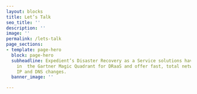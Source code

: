 ```yaml
---
layout: blocks
title: Let’s Talk
seo_title: ''
description: ''
image: ''
permalink: /lets-talk
page_sections:
- template: page-hero
  block: page-hero
  subheadline: Expedient’s Disaster Recovery as a Service solutions have been recognized
    in  the Gartner Magic Quadrant for DRaaS and offer fast, total network failover  without
    IP and DNS changes.
  banner_image: ''

---
```


